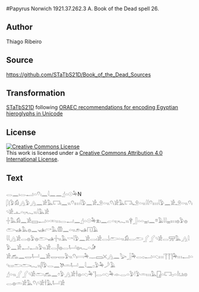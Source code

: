 #Papyrus Norwich 1921.37.262.3 A. Book of the Dead spell 26.

## Author 

Thiago Ribeiro

## Source 

https://github.com/STaTbS21D/Book_of_the_Dead_Sources

## Transformation 

[STaTbS21D](https://statbs21d.github.io/) following [ORAEC recommendations for encoding Egyptian hieroglyphs in Unicode](https://github.com/oraec/recommendations-encoding-hieroglyphs)

## License 

<a rel="license" href="http://creativecommons.org/licenses/by/4.0/"><img alt="Creative Commons License" style="border-width:0" src="https://i.creativecommons.org/l/by/4.0/88x31.png" /></a><br />This work is licensed under a <a rel="license" href="http://creativecommons.org/licenses/by/4.0/">Creative Commons Attribution 4.0 International License</a>.

## Text 

<hiero><rubrum>𓂋𓈖𓏤𓂋𓂝𓏏𓄣𓏤𓈖𓇋𓈖𓈖</rubrum>𓊨𓏏𓇳𓅆N<br>
𓆄𓊤𓅱𓀁𓂻𓅱𓂻𓈖𓀀𓅓𓉐𓏤𓈖𓏭𓄣𓏤𓏥𓇋𓅱𓈖𓀀𓄂𓏏𓏭𓄣𓏤𓀀𓅓𓉐𓏤𓄂𓏏𓏭𓇋𓇋𓄣𓏤𓏥𓇋𓅱𓈖𓀀𓄂𓏏𓏭𓄣𓏤𓄹𓀀𓊵𓏏𓊪𓆑𓏭𓇋𓅓𓀀<br>
𓏶𓅓𓀁𓈖𓀀𓈙𓂝𓏏𓏒𓏥𓂋𓂝𓈖𓊨𓏏𓇳𓅆𓁷𓏤𓈖𓐞𓏏𓏤𓊪𓆑𓏭𓋁𓃀𓏏𓏏𓈇𓏤𓈖𓎼𓄿𓇋𓇋𓈇𓏤𓏥𓐍𓅱𓐍𓂧𓊛𓅓𓐍𓈖𓊛𓏤𓎡𓅓𓏃𓈖𓏏𓏭𓂉𓊛𓉔𓄿<br>
𓇋𓇋𓂻𓀀𓂋𓐍𓅱𓐍𓂧𓊛𓏶𓏭𓅓𓎡𓇋𓅱𓈖𓀀𓂋𓏤𓀀𓂋𓌃𓂧𓏏𓏭𓀁𓂋𓂧𓂾𓂾𓄹𓀀𓂋𓈝𓅓𓂻𓇋𓅱𓈖𓀀𓂝𓂝𓏤𓅱𓏭𓀀𓂋𓋴𓐍𓂋𓂡𓐍𓆑𓏏𓀏<br>
𓀀𓃹𓈖𓉿𓂡𓈖𓀀𓉿𓉿𓅱𓏭𓄣𓏤𓇯𓅆𓊃𓈙𓏴𓂻𓈖𓅬𓃀𓅆𓂋𓊪𓂝𓏏𓆇𓏥𓊹𓊹𓊹𓅆𓏥𓂝𓏏𓄹𓏥𓂧𓂧𓆑𓏭𓋴𓅱𓂋𓈖𓌗𓏛𓂡𓈖𓇋𓈖𓊪𓅱𓅆𓌳𓄿<br>
𓊨𓏏𓏭𓂾𓂾𓄹𓀀𓂧𓃹𓈖𓏌𓅱𓂻𓀀𓌂𓐍𓏏𓆇𓅆𓊹𓂋𓏏𓆇𓅆𓁹𓂋𓏏𓅱𓎗𓅱𓏛𓏥𓅓𓉗𓏏𓉐𓊪𓏏𓎛𓂓𓏤𓊖𓂋𓐍𓏛𓀀𓅓𓄣𓏤𓄹𓀀𓌂𓅓𓂡𓀀<br></hiero>